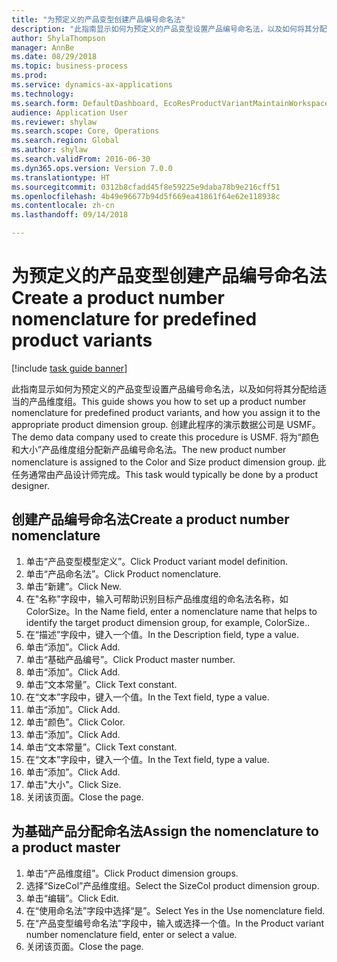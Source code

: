 ```yaml
--- 
title: "为预定义的产品变型创建产品编号命名法"
description: "此指南显示如何为预定义的产品变型设置产品编号命名法，以及如何将其分配给适当的产品维度组。"
author: ShylaThompson
manager: AnnBe
ms.date: 08/29/2018
ms.topic: business-process
ms.prod: 
ms.service: dynamics-ax-applications
ms.technology: 
ms.search.form: DefaultDashboard, EcoResProductVariantMaintainWorkspace, EcoResNomenclature, EcoResProductDimensionGroup
audience: Application User
ms.reviewer: shylaw
ms.search.scope: Core, Operations
ms.search.region: Global
ms.author: shylaw
ms.search.validFrom: 2016-06-30
ms.dyn365.ops.version: Version 7.0.0
ms.translationtype: HT
ms.sourcegitcommit: 0312b8cfadd45f8e59225e9daba78b9e216cff51
ms.openlocfilehash: 4b49e96677b94d5f669ea41861f64e62e118938c
ms.contentlocale: zh-cn
ms.lasthandoff: 09/14/2018

---
```

# <a name="create-a-product-number-nomenclature-for-predefined-product-variants"></a><span data-ttu-id="22246-103">为预定义的产品变型创建产品编号命名法</span><span class="sxs-lookup"><span data-stu-id="22246-103">Create a product number nomenclature for predefined product variants</span></span>

[!include [task guide banner](../../includes/task-guide-banner.md)]

<span data-ttu-id="22246-104">此指南显示如何为预定义的产品变型设置产品编号命名法，以及如何将其分配给适当的产品维度组。</span><span class="sxs-lookup"><span data-stu-id="22246-104">This guide shows you how to set up a product number nomenclature for predefined product variants, and how you assign it to the appropriate product dimension group.</span></span> <span data-ttu-id="22246-105">创建此程序的演示数据公司是 USMF。</span><span class="sxs-lookup"><span data-stu-id="22246-105">The demo data company used to create this procedure is USMF.</span></span> <span data-ttu-id="22246-106">将为“颜色和大小”产品维度组分配新产品编号命名法。</span><span class="sxs-lookup"><span data-stu-id="22246-106">The new product number nomenclature is assigned to the Color and Size product dimension group.</span></span> <span data-ttu-id="22246-107">此任务通常由产品设计师完成。</span><span class="sxs-lookup"><span data-stu-id="22246-107">This task would typically be done by a product designer.</span></span>


## <a name="create-a-product-number-nomenclature"></a><span data-ttu-id="22246-108">创建产品编号命名法</span><span class="sxs-lookup"><span data-stu-id="22246-108">Create a product number nomenclature</span></span>
1. <span data-ttu-id="22246-109">单击“产品变型模型定义”。</span><span class="sxs-lookup"><span data-stu-id="22246-109">Click Product variant model definition.</span></span>
2. <span data-ttu-id="22246-110">单击“产品命名法”。</span><span class="sxs-lookup"><span data-stu-id="22246-110">Click Product nomenclature.</span></span>
3. <span data-ttu-id="22246-111">单击“新建”。</span><span class="sxs-lookup"><span data-stu-id="22246-111">Click New.</span></span>
4. <span data-ttu-id="22246-112">在"名称"字段中，输入可帮助识别目标产品维度组的命名法名称，如 ColorSize。</span><span class="sxs-lookup"><span data-stu-id="22246-112">In the Name field, enter a nomenclature name that helps to identify the target product dimension group, for example, ColorSize..</span></span>
5. <span data-ttu-id="22246-113">在“描述”字段中，键入一个值。</span><span class="sxs-lookup"><span data-stu-id="22246-113">In the Description field, type a value.</span></span>
6. <span data-ttu-id="22246-114">单击“添加”。</span><span class="sxs-lookup"><span data-stu-id="22246-114">Click Add.</span></span>
7. <span data-ttu-id="22246-115">单击“基础产品编号”。</span><span class="sxs-lookup"><span data-stu-id="22246-115">Click Product master number.</span></span>
8. <span data-ttu-id="22246-116">单击“添加”。</span><span class="sxs-lookup"><span data-stu-id="22246-116">Click Add.</span></span>
9. <span data-ttu-id="22246-117">单击“文本常量”。</span><span class="sxs-lookup"><span data-stu-id="22246-117">Click Text constant.</span></span>
10. <span data-ttu-id="22246-118">在“文本”字段中，键入一个值。</span><span class="sxs-lookup"><span data-stu-id="22246-118">In the Text field, type a value.</span></span>
11. <span data-ttu-id="22246-119">单击“添加”。</span><span class="sxs-lookup"><span data-stu-id="22246-119">Click Add.</span></span>
12. <span data-ttu-id="22246-120">单击“颜色”。</span><span class="sxs-lookup"><span data-stu-id="22246-120">Click Color.</span></span>
13. <span data-ttu-id="22246-121">单击“添加”。</span><span class="sxs-lookup"><span data-stu-id="22246-121">Click Add.</span></span>
14. <span data-ttu-id="22246-122">单击“文本常量”。</span><span class="sxs-lookup"><span data-stu-id="22246-122">Click Text constant.</span></span>
15. <span data-ttu-id="22246-123">在“文本”字段中，键入一个值。</span><span class="sxs-lookup"><span data-stu-id="22246-123">In the Text field, type a value.</span></span>
16. <span data-ttu-id="22246-124">单击“添加”。</span><span class="sxs-lookup"><span data-stu-id="22246-124">Click Add.</span></span>
17. <span data-ttu-id="22246-125">单击"大小"。</span><span class="sxs-lookup"><span data-stu-id="22246-125">Click Size.</span></span>
18. <span data-ttu-id="22246-126">关闭该页面。</span><span class="sxs-lookup"><span data-stu-id="22246-126">Close the page.</span></span>

## <a name="assign-the-nomenclature-to-a-product-master"></a><span data-ttu-id="22246-127">为基础产品分配命名法</span><span class="sxs-lookup"><span data-stu-id="22246-127">Assign the nomenclature to a product master</span></span>
1. <span data-ttu-id="22246-128">单击“产品维度组”。</span><span class="sxs-lookup"><span data-stu-id="22246-128">Click Product dimension groups.</span></span>
2. <span data-ttu-id="22246-129">选择“SizeCol”产品维度组。</span><span class="sxs-lookup"><span data-stu-id="22246-129">Select the SizeCol product dimension group.</span></span>
3. <span data-ttu-id="22246-130">单击“编辑”。</span><span class="sxs-lookup"><span data-stu-id="22246-130">Click Edit.</span></span>
4. <span data-ttu-id="22246-131">在“使用命名法”字段中选择“是”。</span><span class="sxs-lookup"><span data-stu-id="22246-131">Select Yes in the Use nomenclature field.</span></span>
5. <span data-ttu-id="22246-132">在“产品变型编号命名法”字段中，输入或选择一个值。</span><span class="sxs-lookup"><span data-stu-id="22246-132">In the Product variant number nomenclature field, enter or select a value.</span></span>
6. <span data-ttu-id="22246-133">关闭该页面。</span><span class="sxs-lookup"><span data-stu-id="22246-133">Close the page.</span></span>



